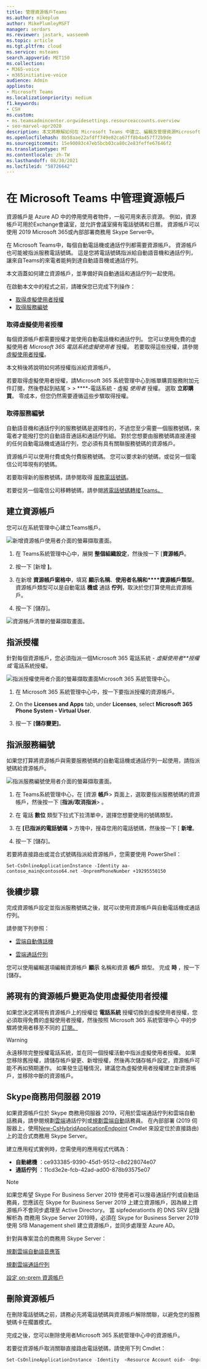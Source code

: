 ```yaml
---
title: 管理資源帳戶Teams
ms.author: mikeplum
author: MikePlumleyMSFT
manager: serdars
ms.reviewer: jastark, wasseemh
ms.topic: article
ms.tgt.pltfrm: cloud
ms.service: msteams
search.appverid: MET150
ms.collection:
- M365-voice
- m365initiative-voice
audience: Admin
appliesto:
- Microsoft Teams
ms.localizationpriority: medium
f1.keywords:
- CSH
ms.custom:
- ms.teamsadmincenter.orgwidesettings.resourceaccounts.overview
- seo-marvel-apr2020
description: 本文將瞭解如何在 Microsoft Teams 中建立、編輯及管理資源Microsoft Teams。
ms.openlocfilehash: 8b58aae22afdff749e82ca67ff8b4a457f72b9de
ms.sourcegitcommit: 15e90083c47eb5bcb03ca80c2e83feffe67646f2
ms.translationtype: MT
ms.contentlocale: zh-TW
ms.lasthandoff: 08/30/2021
ms.locfileid: "58726642"
---
```

# <a name="manage-resource-accounts-in-microsoft-teams"></a>在 Microsoft Teams 中管理資源帳戶

資源帳戶是 Azure AD 中的停用使用者物件，一般可用來表示資源。 例如，資源帳戶可用於Exchange會議室，並允許會議室擁有電話號碼和日曆。 資源帳戶可以使用 2019 Microsoft 365或內部部署商務用 Skype Server中。

在 Microsoft Teams中，每個自動電話機或通話佇列都需要資源帳戶。 資源帳戶也可能被指派服務電話號碼。 這是您將電話號碼指派給自動語音機和通話佇列，讓來自Teams的來電者能夠到達自動語音機或通話佇列。

本文涵蓋如何建立資源帳戶，並準備好與自動通話和通話佇列一起使用。

在啟動本文中的程式之前，請確保您已完成下列操作：

- [取得虛擬使用者授權](#obtain-virtual-user-licenses)
- [取得服務編號](#obtain-service-numbers)

### <a name="obtain-virtual-user-licenses"></a>取得虛擬使用者授權

每個資源帳戶都需要授權才能使用自動電話機和通話佇列。 您可以使用免費的虛擬使用者 *Microsoft 365 電話系統虛擬使用者* 授權。 若要取得這些授權，請參閱 [虛擬使用者授權](teams-add-on-licensing/virtual-user.md)。

本文稍後將說明如何將授權指派給資源帳戶。

若要取得虛擬使用者授權，請Microsoft 365 系統管理中心到帳單購買服務附加元件訂閱，然後卷起到結尾  >    >  ****-電話系統 - 虛擬 *使用者* 授權。 選取 **立即購買**。 零成本，但您仍然需要遵循這些步驟取得授權。

### <a name="obtain-service-numbers"></a>取得服務編號

自動語音機和通話佇列的服務號碼是選擇性的，不過您至少需要一個服務號碼，來電者才能撥打您的自動語音通話和通話佇列組。 對於您想要由服務號碼直接連接的任何自動電話機或通話佇列，您必須有具有關聯服務號碼的資源帳戶。

資源帳戶可以使用付費或免付費服務號碼。 您可以要求新的號碼，或從另一個電信公司埠現有的號碼。

若要取得新的服務號碼，請參閱取得 [服務電話號碼](getting-service-phone-numbers.md)。

若要從另一個電信公司移轉號碼，請參閱[將電話號碼轉接Teams。](phone-number-calling-plans/transfer-phone-numbers-to-teams.md)

## <a name="create-a-resource-account"></a>建立資源帳戶

您可以在系統管理中心建立Teams帳戶。

![新增資源帳戶使用者介面的螢幕擷取畫面。](media/resource-account-add.png)

1. 在 Teams系統管理中心中，展開 **整個組織設定**，然後按一下 [**資源帳戶**。

2. 按一下 [新增 **]**。

3. 在新增 **資源帳戶窗格中**，填寫 **顯示名稱**、**使用者名稱和****資源帳戶類型**。 資源帳戶類型可以是自動電話 **機或** 通話 **佇列**，取決於您打算使用此資源帳戶。

4. 按一下 [儲存]。

![資源帳戶清單的螢幕擷取畫面。](media/resource-accounts-page.png)

## <a name="assign-a-license"></a>指派授權

針對每個資源帳戶，您必須指派一個Microsoft 365 電話系統 *- 虛擬使用者**授權或* 電話系統授權。

![指派授權使用者介面的螢幕擷取畫面Microsoft 365 系統管理中心。](media/resource-account-assign-virtual-user-license.png)

1. 在 Microsoft 365 系統管理中心中，按一下要指派授權的資源帳戶。

2. On the **Licenses and Apps** tab, under **Licenses**, select **Microsoft 365 Phone System - Virtual User**.

3. 按一下 **[儲存變更]**。

## <a name="assign-a-service-number"></a>指派服務編號

如果您打算將資源帳戶與需要服務號碼的自動電話機或通話佇列一起使用，請指派號碼給資源帳戶。

![指派服務編號使用者介面的螢幕擷取畫面。](media/resource-account-assign-phone-number.png)

1. 在 Teams系統管理中心，在 [資源 **帳戶**> 頁面上，選取要指派服務號碼的資源帳戶，然後按一下 [**指派/取消指派**> 。

2. 在 電話 **數位** 類型下拉式下拉清單中，選擇您想要使用的號碼類型。

3. 在 **[已指派的電話號碼** > 方塊中，搜尋您用的電話號碼，然後按一下 [ **新增**。

4. 按一下 [儲存]。


若要將直接路由或混合式號碼指派給資源帳戶，您需要使用 PowerShell：

`Set-CsOnlineApplicationInstance -Identity aa-contoso_main@contoso64.net -OnpremPhoneNumber +19295550150`

## <a name="next-steps"></a>後續步驟

完成資源帳戶設定並指派服務號碼之後，就可以使用資源帳戶與自動電話機或通話佇列。

請參閱下列參照：

 - [雲端自動傳話機](create-a-phone-system-auto-attendant.md)

 - [雲端通話佇列](create-a-phone-system-call-queue.md)

您可以使用編輯選項編輯資源帳戶 **顯示** 名稱和資源 **帳戶** 類型。 完成 **時** ，按一下 [儲存。

## <a name="change-an-existing-resource-account-to-use-a-virtual-user-license"></a>將現有的資源帳戶變更為使用虛擬使用者授權

如果您決定將現有資源帳戶上的授權從 **電話系統** 授權切換到虛擬使用者授權，您必須取得免費的虛擬使用者授權，然後按照 Microsoft 365 系統管理中心 中的步驟將使用者移至不同的 [訂閱。](/microsoft-365/admin/manage/assign-licenses-to-users#move-users-to-a-different-subscription)

> [!WARNING]
> 永遠移除完整授權電話系統，並在同一個授權活動中指派虛擬使用者授權。 如果您移除舊授權，請儲存帳戶變更、新增授權，然後再次儲存帳戶設定，資源帳戶可能不再如預期運作。 如果發生這種情況，建議您為虛擬使用者授權建立新資源帳戶，並移除中斷的資源帳戶。

## <a name="skype-for-business-server-2019"></a>Skype商務用伺服器 2019

如果資源帳戶位於 Skype 商務用伺服器 2019，可用於雲端通話佇列和雲端自動話務員，請參閱規劃[雲端](/SkypeforBusiness/hybrid/plan-call-queue)通話佇列或[規劃雲端自動](/SkypeForBusiness/hybrid/plan-cloud-auto-attendant)話務員。 在內部部署 (2019 伺服器上，使用[New-CsHybridApplicationEndpoint](/powershell/module/skype/new-cshybridapplicationendpoint) Cmdlet 來設定位於直接路由) 上的混合式商務用 Skype Server。

建立應用程式實例時，您需使用的應用程式代碼為：

- **自動總機** ：ce933385-9390-45d1-9512-c8d228074e07
- **通話佇列** ：11cd3e2e-fcb-42ad-ad00-878b93575e07

> [!NOTE]
> 如果您希望 Skype For Business Server 2019 使用者可以搜尋通話佇列或自動話務員，您應該在 Skype for Business Server 2019 上建立資源帳戶，因為線上資源帳戶不會同步處理至 Active Directory。 當 sipfederationtls 的 DNS SRV 記錄解析為 商務用 Skype Server 2019時，必須在 Skype for Business Server 2019 使用 SfB Management shell 建立資源帳戶，並同步處理至 Azure AD。

針對與專案混合的商務用 Skype Server：

   [規劃雲端自動語音應答](/SkypeForBusiness/hybrid/plan-cloud-auto-attendant)
  
   [規劃雲端通話佇列](/SkypeforBusiness/hybrid/plan-call-queue)
   
   [設定 on-prem 資源帳戶](/SkypeForBusiness/hybrid/configure-onprem-ra)


## <a name="delete-a-resource-account"></a>刪除資源帳戶

在刪除電話號碼之前，請務必先將電話號碼與資源帳戶解除關聯，以避免您的服務號碼卡在擱置模式。

完成之後，您可以刪除使用者Microsoft 365 系統管理中心中的資源帳戶。

若要從資源帳戶取消關聯直接路由電話號碼，請使用下列 Cmdlet：

```powershell
Set-CsOnlineApplicationInstance -Identity  <Resource Account oid> -OnpremPhoneNumber ""
```